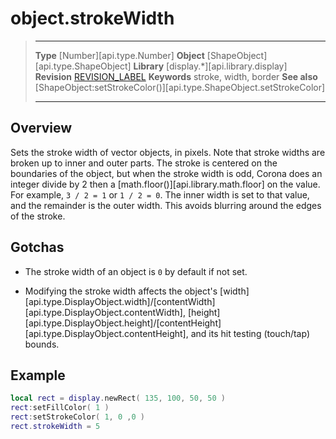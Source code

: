 # object.strokeWidth

> --------------------- ------------------------------------------------------------------------------------------
> __Type__              [Number][api.type.Number]
> __Object__            [ShapeObject][api.type.ShapeObject]
> __Library__           [display.*][api.library.display]
> __Revision__          [REVISION_LABEL](REVISION_URL)
> __Keywords__          stroke, width, border
> __See also__          [ShapeObject:setStrokeColor()][api.type.ShapeObject.setStrokeColor]
> --------------------- ------------------------------------------------------------------------------------------

## Overview

Sets the stroke width of vector objects, in pixels. Note that stroke widths are broken up to inner and outer parts. The stroke is centered on the boundaries of the object, but when the stroke width is odd, Corona does an integer divide by 2 then a [math.floor()][api.library.math.floor] on the value. For example, `3 / 2 = 1` or `1 / 2 = 0`. The inner width is set to that value, and the remainder is the outer width. This avoids blurring around the edges of the stroke.


## Gotchas

* The stroke width of an object is `0` by default if not set.

* Modifying the stroke width affects the object's [width][api.type.DisplayObject.width]/[contentWidth][api.type.DisplayObject.contentWidth], [height][api.type.DisplayObject.height]/[contentHeight][api.type.DisplayObject.contentHeight], and its hit testing (touch/tap) bounds.


## Example

``````lua
local rect = display.newRect( 135, 100, 50, 50 )
rect:setFillColor( 1 ) 
rect:setStrokeColor( 1, 0 ,0 )
rect.strokeWidth = 5
``````